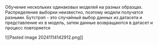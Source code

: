 Обучение нескольких одинаковых моделей на разных образцах. Распределение выборки неизвестно, поэтому модели получатся разными. Бутстрэп - это случайный выбор данных из датасета и представление их в модель, затем данные возвращаются в датасет и процесс повторяется

![[Pasted image 20241114142912.png]]